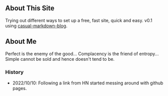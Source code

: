 ## About This Site

Trying out different ways to set up a free, fast site, quick and easy. v0.1 using [casual-markdown-blog](https://github.com/casualwriter/casual-markdown-blog).

## About Me

Perfect is the enemy of the good... 
Complacency is the friend of entropy...
Simple cannot be sold and hence doesn't tend to be.


### History
                    
* 2022/10/10: Following a link from HN started messing around with github pages. 

